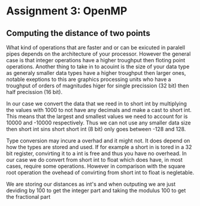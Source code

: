 # Assignment 3: OpenMP

## Computing the distance of two points
What kind of operations that are faster and or can be exicuted in paralell pipes depends 
on the architecture of your processor. However the general case is that integer operations have a higher troughput then floting point operations. Another thing to take in to acouint is the size of your data type as generaly smaller data types have a higher troughput then larger ones, notable exeptions to this are graphics processing units who have a troughput of orders of magnitudes higer for single precission (32 bit) then half precission (16 bit).

In our case we convert the data that we reed in  to short int by multiplying the values with 1000 to not have any decimals and make a cast to short int. This means that the largest and smallest values we need to account for is 10000 and -10000 respectively. Thus we can not use any smaller data size then short int sins short short int (8 bit) only goes between -128 and 128. 

Type conversion may incure a  overhad and it might not. It does depend on how the types are stored and used. If for example a short in is tored in a 32 bit register, convirting it to a int is free and thus you have no overhead. In our case we do convert from short int to float which does have, in most cases, require some operations. However in comparison with the square root operation the ovehead of convirting from short int to float is negletable.

We are storing our distances as int's and when outputing we are just deviding by 100 to get the integer part and taking the modulus 100 to get the fractional part

## 
